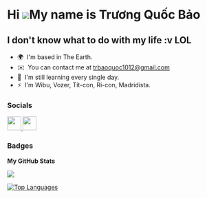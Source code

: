 Hi ![](https://user-images.githubusercontent.com/18350557/176309783-0785949b-9127-417c-8b55-ab5a4333674e.gif)My name is Trương Quốc Bảo
=======================================================================================================================================

I don't know what to do with my life :v LOL
-------------------------------------------

* 🌍  I'm based in The Earth.
* ✉️  You can contact me at [trbaoquoc1012@gmail.com](mailto:trbaoquoc1012@gmail.com)
* 🧠  I'm still learning every single day.
* ⚡  I'm Wibu, Vozer, Tít-con, Ri-con, Madridista.


### Socials

<p align="left"> <a href="https://www.facebook.com/tr.quocbaodeptrai.1012/" target="_blank" rel="noreferrer"> <picture> <source media="(prefers-color-scheme: dark)" srcset="https://raw.githubusercontent.com/danielcranney/readme-generator/main/public/icons/socials/facebook-dark.svg" /> <source media="(prefers-color-scheme: light)" srcset="https://raw.githubusercontent.com/danielcranney/readme-generator/main/public/icons/socials/facebook.svg" /> <img src="https://raw.githubusercontent.com/danielcranney/readme-generator/main/public/icons/socials/facebook.svg" width="32" height="32" /> </picture> </a> <a href="https://www.github.com/Baodeptraii" target="_blank" rel="noreferrer"> <picture> <source media="(prefers-color-scheme: dark)" srcset="https://raw.githubusercontent.com/danielcranney/readme-generator/main/public/icons/socials/github-dark.svg" /> <source media="(prefers-color-scheme: light)" srcset="https://raw.githubusercontent.com/danielcranney/readme-generator/main/public/icons/socials/github.svg" /> <img src="https://raw.githubusercontent.com/danielcranney/readme-generator/main/public/icons/socials/github.svg" width="32" height="32" /> </picture> </a></p>

### Badges

<b>My GitHub Stats</b>


<a href="http://www.github.com/Baodeptraii"><img src="https://github-readme-streak-stats.herokuapp.com/?user=Baodeptraii&stroke=ffffff&background=000000&ring=f97316&fire=f97316&currStreakNum=ffffff&currStreakLabel=f97316&sideNums=ffffff&sideLabels=ffffff&dates=ffffff&hide_border=true" /></a>

<a href="https://github.com/Baodeptraii" align="left"><img src="https://github-readme-stats.vercel.app/api/top-langs/?username=Baodeptraii&langs_count=10&title_color=f97316&text_color=ffffff&icon_color=84cc16&bg_color=000000&hide_border=true&locale=en&custom_title=Top%20%Languages" alt="Top Languages" /></a>
